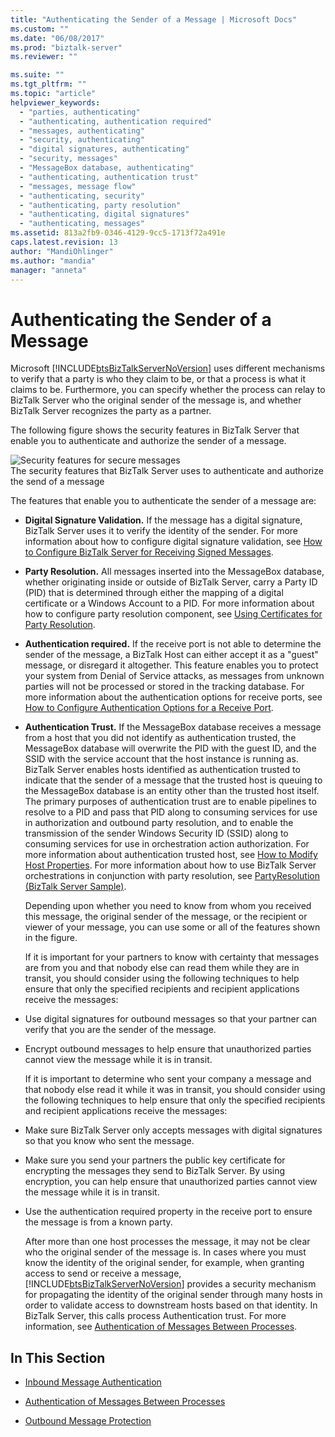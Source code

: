 ```yaml
---
title: "Authenticating the Sender of a Message | Microsoft Docs"
ms.custom: ""
ms.date: "06/08/2017"
ms.prod: "biztalk-server"
ms.reviewer: ""

ms.suite: ""
ms.tgt_pltfrm: ""
ms.topic: "article"
helpviewer_keywords: 
  - "parties, authenticating"
  - "authenticating, authentication required"
  - "messages, authenticating"
  - "security, authenticating"
  - "digital signatures, authenticating"
  - "security, messages"
  - "MessageBox database, authenticating"
  - "authenticating, authentication trust"
  - "messages, message flow"
  - "authenticating, security"
  - "authenticating, party resolution"
  - "authenticating, digital signatures"
  - "authenticating, messages"
ms.assetid: 813a2fb9-0346-4129-9cc5-1713f72a491e
caps.latest.revision: 13
author: "MandiOhlinger"
ms.author: "mandia"
manager: "anneta"
---
```

# Authenticating the Sender of a Message
Microsoft [!INCLUDE[btsBizTalkServerNoVersion](../includes/btsbiztalkservernoversion-md.md)] uses different mechanisms to verify that a party is who they claim to be, or that a process is what it claims to be. Furthermore, you can specify whether the process can relay to BizTalk Server who the original sender of the message is, and whether BizTalk Server recognizes the party as a partner.  
  
 The following figure shows the security features in BizTalk Server that enable you to authenticate and authorize the sender of a message.  
  
 ![Security features for secure messages](../core/media/ebiz-plan-secoverview.gif "ebiz_plan_secoverview")  
The security features that BizTalk Server uses to authenticate and authorize the send of a message  
  
 The features that enable you to authenticate the sender of a message are:  
  
- **Digital Signature Validation.** If the message has a digital signature, BizTalk Server uses it to verify the identity of the sender. For more information about how to configure digital signature validation, see [How to Configure BizTalk Server for Receiving Signed Messages](../core/how-to-configure-biztalk-server-for-receiving-signed-messages.md).  
  
- **Party Resolution.** All messages inserted into the MessageBox database, whether originating inside or outside of BizTalk Server, carry a Party ID (PID) that is determined through either the mapping of a digital certificate or a Windows Account to a PID. For more information about how to configure party resolution component, see [Using Certificates for Party Resolution](../core/using-certificates-for-party-resolution.md).  
  
- **Authentication required.** If the receive port is not able to determine the sender of the message, a BizTalk Host can either accept it as a "guest" message, or disregard it altogether. This feature enables you to protect your system from Denial of Service attacks, as messages from unknown parties will not be processed or stored in the tracking database. For more information about the authentication options for receive ports, see [How to Configure Authentication Options for a Receive Port](../core/how-to-configure-authentication-options-for-a-receive-port.md).  
  
- **Authentication Trust.** If the MessageBox database receives a message from a host that you did not identify as authentication trusted, the MessageBox database will overwrite the PID with the guest ID, and the SSID with the service account that the host instance is running as. BizTalk Server enables hosts identified as authentication trusted to indicate that the sender of a message that the trusted host is queuing to the MessageBox database is an entity other than the trusted host itself. The primary purposes of authentication trust are to enable pipelines to resolve to a PID and pass that PID along to consuming services for use in authorization and outbound party resolution, and to enable the transmission of the sender Windows Security ID (SSID) along to consuming services for use in orchestration action authorization. For more information about authentication trusted host, see [How to Modify Host Properties](../core/how-to-modify-host-properties.md). For more information about how to use BizTalk Server orchestrations in conjunction with party resolution, see [PartyResolution (BizTalk Server Sample)](../core/partyresolution-biztalk-server-sample.md).  
  
  Depending upon whether you need to know from whom you received this message, the original sender of the message, or the recipient or viewer of your message, you can use some or all of the features shown in the figure.  
  
  If it is important for your partners to know with certainty that messages are from you and that nobody else can read them while they are in transit, you should consider using the following techniques to help ensure that only the specified recipients and recipient applications receive the messages:  
  
- Use digital signatures for outbound messages so that your partner can verify that you are the sender of the message.  
  
- Encrypt outbound messages to help ensure that unauthorized parties cannot view the message while it is in transit.  
  
  If it is important to determine who sent your company a message and that nobody else read it while it was in transit, you should consider using the following techniques to help ensure that only the specified recipients and recipient applications receive the messages:  
  
- Make sure BizTalk Server only accepts messages with digital signatures so that you know who sent the message.  
  
- Make sure you send your partners the public key certificate for encrypting the messages they send to BizTalk Server. By using encryption, you can help ensure that unauthorized parties cannot view the message while it is in transit.  
  
- Use the authentication required property in the receive port to ensure the message is from a known party.  
  
  After more than one host processes the message, it may not be clear who the original sender of the message is. In cases where you must know the identity of the original sender, for example, when granting access to send or receive a message, [!INCLUDE[btsBizTalkServerNoVersion](../includes/btsbiztalkservernoversion-md.md)] provides a security mechanism for propagating the identity of the original sender through many hosts in order to validate access to downstream hosts based on that identity. In BizTalk Server, this calls process Authentication trust. For more information, see [Authentication of Messages Between Processes](../core/authentication-of-messages-between-processes.md).  
  
## In This Section  
  
-   [Inbound Message Authentication](../core/inbound-message-authentication.md)  
  
-   [Authentication of Messages Between Processes](../core/authentication-of-messages-between-processes.md)  
  
-   [Outbound Message Protection](../core/outbound-message-protection.md)